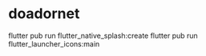 # doadornet

flutter pub run flutter_native_splash:create
flutter pub run flutter_launcher_icons:main